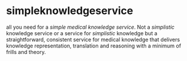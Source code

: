 # simpleknowledgeservice
all you need for a _simple medical knowledge service_. Not a _simplistic_ knowledge service or a service for _simplistic_ knowledge but a straightforward, consistent service for medical knowledge that delivers knowledge representation, translation and reasoning with a minimum of frills and theory.
